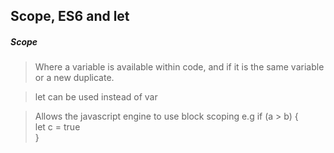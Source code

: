 ## Scope, ES6 and let

##### Scope
> Where a variable is available within code, and if it is the same variable or a new duplicate.

> let can be used instead of var

> Allows the javascript engine to use block scoping e.g
> if (a > b) {<br>
  let c = true <br>
}
